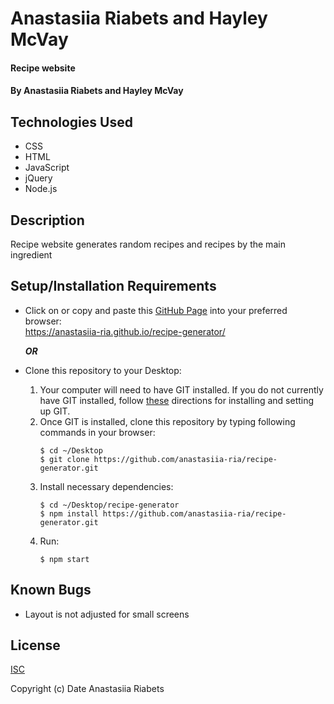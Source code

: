# Anastasiia Riabets and Hayley McVay

#### Recipe website

#### By Anastasiia Riabets and Hayley McVay

## Technologies Used

- CSS
- HTML
- JavaScript
- jQuery
- Node.js

## Description

Recipe website generates random recipes and recipes by the main ingredient

## Setup/Installation Requirements

- Click on or copy and paste this [GitHub Page](https://anastasiia-ria.github.io/recipe-generator/) into your preferred browser:<br>https://anastasiia-ria.github.io/recipe-generator/

  **_OR_**

- Clone this repository to your Desktop:
  1. Your computer will need to have GIT installed. If you do not currently have GIT installed, follow [these](https://docs.github.com/en/get-started/quickstart/set-up-git) directions for installing and setting up GIT.
  2. Once GIT is installed, clone this repository by typing following commands in your browser:
     ```
     $ cd ~/Desktop
     $ git clone https://github.com/anastasiia-ria/recipe-generator.git
     ```
  3. Install necessary dependencies:
     ```
     $ cd ~/Desktop/recipe-generator
     $ npm install https://github.com/anastasiia-ria/recipe-generator.git
     ```
  4. Run:
     ```
     $ npm start
     ```

## Known Bugs

- Layout is not adjusted for small screens

## License

[ISC](https://opensource.org/licenses/ISC)

Copyright (c) Date Anastasiia Riabets
